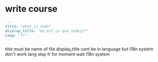 # write course

```md
---
title: "what_is_node"
display_title: "Qu'est ce que nodejs?"
lang: "fr"
---
```

title must be name of file
display_title cant be in language but I18n system don't work
lang stay fr for moment wait I18n system